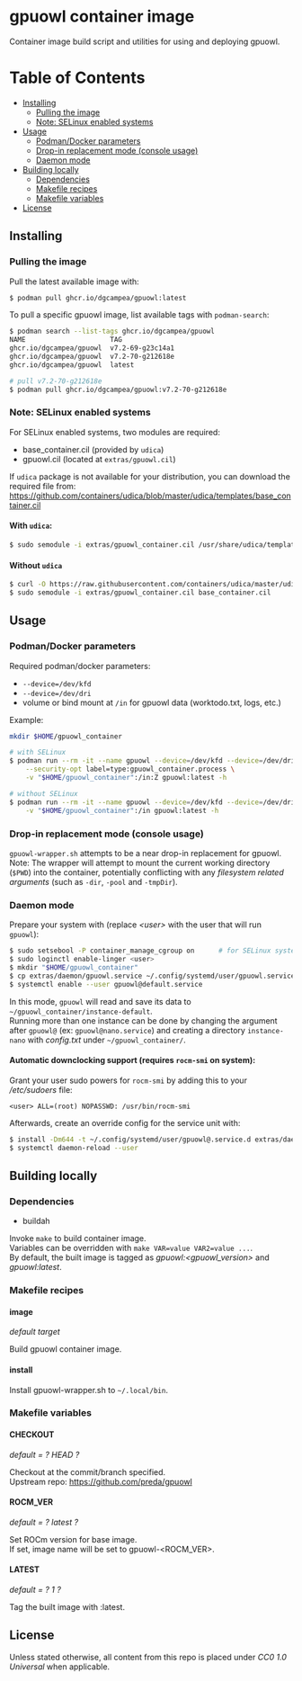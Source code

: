 # gpuowl container image

Container image build script and utilities for using and deploying
gpuowl.

# Table of Contents
  - [Installing](#installing)
      - [Pulling the image](#pulling-the-image)
      - [Note: SELinux enabled systems](#note-selinux-enabled-systems)
  - [Usage](#usage)
      - [Podman/Docker parameters](#podmandocker-parameters)
      - [Drop-in replacement mode (console
        usage)](#drop-in-replacement-mode-console-usage)
      - [Daemon mode](#daemon-mode)
  - [Building locally](#building-locally)
      - [Dependencies](#dependencies)
      - [Makefile recipes](#makefile-recipes)
      - [Makefile variables](#makefile-variables)
  - [License](#license)

## Installing

### Pulling the image

Pull the latest available image with:

``` sh
$ podman pull ghcr.io/dgcampea/gpuowl:latest
```

To pull a specific gpuowl image, list available tags with
`podman-search`:

``` sh
$ podman search --list-tags ghcr.io/dgcampea/gpuowl
NAME                     TAG
ghcr.io/dgcampea/gpuowl  v7.2-69-g23c14a1
ghcr.io/dgcampea/gpuowl  v7.2-70-g212618e
ghcr.io/dgcampea/gpuowl  latest

# pull v7.2-70-g212618e
$ podman pull ghcr.io/dgcampea/gpuowl:v7.2-70-g212618e
```

### Note: SELinux enabled systems

For SELinux enabled systems, two modules are required:

  - base\_container.cil (provided by `udica`)
  - gpuowl.cil (located at `extras/gpuowl.cil`)

If `udica` package is not available for your distribution, you can
download the required file from:
<https://github.com/containers/udica/blob/master/udica/templates/base_container.cil>

#### With `udica`:

``` sh
$ sudo semodule -i extras/gpuowl_container.cil /usr/share/udica/templates/base_container.cil
```

#### Without `udica`

``` sh
$ curl -O https://raw.githubusercontent.com/containers/udica/master/udica/templates/base_container.cil
$ sudo semodule -i extras/gpuowl_container.cil base_container.cil
```

## Usage

### Podman/Docker parameters

Required podman/docker parameters:

  - `--device=/dev/kfd`
  - `--device=/dev/dri`
  - volume or bind mount at `/in` for gpuowl data (worktodo.txt, logs,
    etc.)

Example:

``` sh
mkdir $HOME/gpuowl_container

# with SELinux
$ podman run --rm -it --name gpuowl --device=/dev/kfd --device=/dev/dri \
    --security-opt label=type:gpuowl_container.process \
    -v "$HOME/gpuowl_container":/in:Z gpuowl:latest -h

# without SELinux
$ podman run --rm -it --name gpuowl --device=/dev/kfd --device=/dev/dri \
    -v "$HOME/gpuowl_container":/in gpuowl:latest -h
```

### Drop-in replacement mode (console usage)

`gpuowl-wrapper.sh` attempts to be a near drop-in replacement for
gpuowl.  
Note: The wrapper will attempt to mount the current working directory
(`$PWD`) into the container, potentially conflicting with any
*filesystem related arguments* (such as `-dir`, `-pool` and `-tmpDir`).

### Daemon mode

Prepare your system with (replace *\<user\>* with the user that will run
`gpuowl`):

``` sh
$ sudo setsebool -P container_manage_cgroup on      # for SELinux systems
$ sudo loginctl enable-linger <user>
$ mkdir "$HOME/gpuowl_container"
$ cp extras/daemon/gpuowl.service ~/.config/systemd/user/gpuowl.service
$ systemctl enable --user gpuowl@default.service
```

In this mode, `gpuowl` will read and save its data to
`~/gpuowl_container/instance-default`.  
Running more than one instance can be done by changing the argument
after `gpuowl@` (ex: `gpuowl@nano.service`) and creating a directory
`instance-nano` with *config.txt* under `~/gpuowl_container/`.

#### Automatic downclocking support (requires `rocm-smi` on system):

Grant your user sudo powers for `rocm-smi` by adding this to your
*/etc/sudoers* file:

    <user> ALL=(root) NOPASSWD: /usr/bin/rocm-smi

Afterwards, create an override config for the service unit with:

``` sh
$ install -Dm644 -t ~/.config/systemd/user/gpuowl@.service.d extras/daemon/override.conf
$ systemctl daemon-reload --user
```

## Building locally

### Dependencies

  - buildah

Invoke `make` to build container image.  
Variables can be overridden with `make VAR=value VAR2=value ...`.  
By default, the built image is tagged as *gpuowl:\<gpuowl\_version\>*
and *gpuowl:latest*.

### Makefile recipes

#### image

*default target*

Build gpuowl container image.

#### install

Install gpuowl-wrapper.sh to `~/.local/bin`.

### Makefile variables

#### CHECKOUT

*default = ? HEAD ?*

Checkout at the commit/branch specified.  
Upstream repo: <https://github.com/preda/gpuowl>

#### ROCM\_VER

*default = ? latest ?*

Set ROCm version for base image.  
If set, image name will be set to gpuowl-\<ROCM\_VER\>.

#### LATEST

*default = ? 1 ?*

Tag the built image with :latest.

## License

Unless stated otherwise, all content from this repo is placed under *CC0
1.0 Universal* when applicable.
